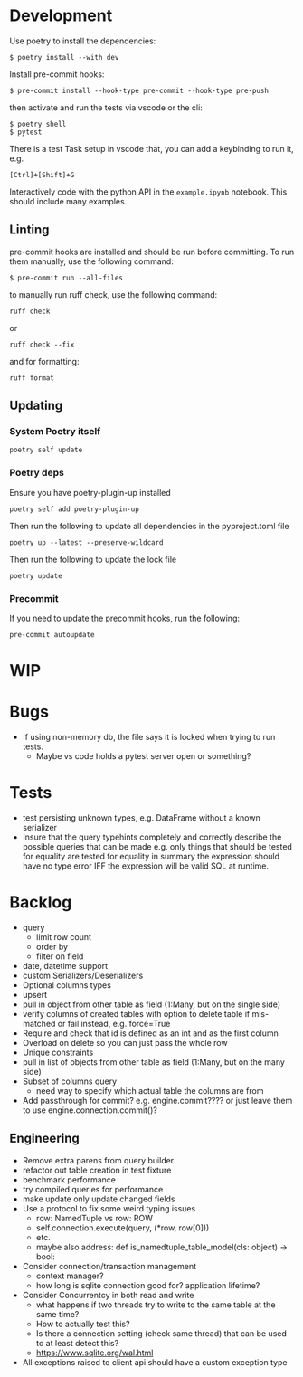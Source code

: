 # Development
Use poetry to install the dependencies:

    $ poetry install --with dev

Install pre-commit hooks:

    $ pre-commit install --hook-type pre-commit --hook-type pre-push

then activate and run the tests via vscode or the cli:

    $ poetry shell
    $ pytest

There is a test Task setup in vscode that, you can add a keybinding to run it, e.g.

    [Ctrl]+[Shift]+G

Interactively code with the python API in the `example.ipynb` notebook. This should include many examples.

## Linting
pre-commit hooks are installed and should be run before committing. To run them manually, use the following command:

    $ pre-commit run --all-files

to manually run ruff check, use the following command:

    ruff check

or

    ruff check --fix

and for formatting:

    ruff format

## Updating
### System Poetry itself

    poetry self update

### Poetry deps
Ensure you have poetry-plugin-up installed

    poetry self add poetry-plugin-up

Then run the following to update all dependencies in the pyproject.toml file

    poetry up --latest --preserve-wildcard

Then run the following to update the lock file

    poetry update

### Precommit
If you need to update the precommit hooks, run the following:

    pre-commit autoupdate

# WIP

# Bugs
- If using non-memory db, the file says it is locked when trying to run tests.
  - Maybe vs code holds a pytest server open or something?

# Tests
- test persisting unknown types, e.g. DataFrame without a known serializer
- Insure that the query typehints completely and correctly describe the possible queries that can be made
  e.g.
  only things that should be tested for equality are tested for equality
  in summary the expression should have no type error IFF the expression will be valid SQL at runtime.



# Backlog
- query
  - limit row count
  - order by
  - filter on field
- date, datetime support
- custom Serializers/Deserializers
- Optional columns types
- upsert
- pull in object from other table as field (1:Many, but on the single side)
- verify columns of created tables with option to delete table if mis-matched or fail instead, e.g. force=True
- Require and check that id is defined as an int and as the first column
- Overload on delete so you can just pass the whole row
- Unique constraints
- pull in list of objects from other table as field (1:Many, but on the many side)
- Subset of columns query
  - need way to specify which actual table the columns are from
- Add passthrough for commit? e.g. engine.commit???? or just leave them to use engine.connection.commit()?

## Engineering
- Remove extra parens from query builder
- refactor out table creation in test fixture
- benchmark performance
- try compiled queries for performance
- make update only update changed fields
- Use a protocol to fix some weird typing issues
  - row: NamedTuple vs row: ROW
  - self.connection.execute(query, (*row, row[0]))
  - etc.
  - maybe also address: def is_namedtuple_table_model(cls: object) -> bool:
- Consider connection/transaction management
  - context manager?
  - how long is sqlite connection good for? application lifetime?
- Consider Concurrentcy in both read and write
  - what happens if two threads try to write to the same table at the same time?
  - How to actually test this?
  - Is there a connection setting (check same thread) that can be used to at least detect this?
  - https://www.sqlite.org/wal.html
- All exceptions raised to client api should have a custom exception type
